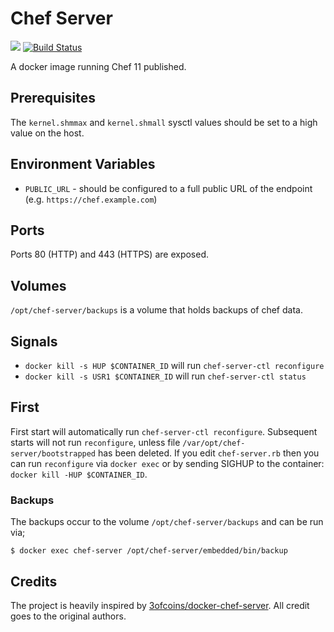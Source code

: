 # Chef Server

[![](http://dockeri.co/image/stocksoftware/chef-server)](https://hub.docker.com/r/stocksoftware/chef-server)
[![Build Status](https://secure.travis-ci.org/stocksoftware/docker-chef-server.png?branch=master)](http://travis-ci.org/stocksoftware/docker-chef-server)

A docker image running Chef 11 published. 

## Prerequisites

The `kernel.shmmax` and `kernel.shmall` sysctl values should be set to
a high value on the host. 

## Environment Variables

- `PUBLIC_URL` - should be configured to a full public URL of the endpoint (e.g. `https://chef.example.com`)

## Ports

Ports 80 (HTTP) and 443 (HTTPS) are exposed.

## Volumes

`/opt/chef-server/backups` is a volume that holds backups of chef data.

## Signals

 - `docker kill -s HUP $CONTAINER_ID` will run `chef-server-ctl reconfigure`
 - `docker kill -s USR1 $CONTAINER_ID` will run `chef-server-ctl status`

## First 


First start will automatically run `chef-server-ctl reconfigure`. Subsequent starts will not run
`reconfigure`, unless file `/var/opt/chef-server/bootstrapped` has been deleted. If you edit `chef-server.rb`
then you can run `reconfigure` via  `docker exec` or by sending SIGHUP to the container: `docker kill
-HUP $CONTAINER_ID`.

### Backups

The backups occur to the volume `/opt/chef-server/backups` and can be run via;

    $ docker exec chef-server /opt/chef-server/embedded/bin/backup

## Credits

The project is heavily inspired by [3ofcoins/docker-chef-server](https://github.com/3ofcoins/docker-chef-server).
All credit goes to the original authors.
